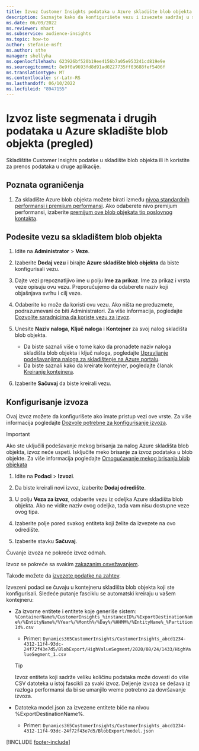 ```yaml
---
title: Izvoz Customer Insights podataka u Azure skladište blob objekta
description: Saznajte kako da konfigurišete vezu i izvezete sadržaj u skladište blob objekta.
ms.date: 06/09/2022
ms.reviewer: mhart
ms.subservice: audience-insights
ms.topic: how-to
author: stefanie-msft
ms.author: sthe
manager: shellyha
ms.openlocfilehash: 623926bf520b19ee4156b7a05e953241cd819e9e
ms.sourcegitcommit: 8e9f0a9693fd8d91ad0227735ff03688fef5406f
ms.translationtype: MT
ms.contentlocale: sr-Latn-RS
ms.lasthandoff: 06/10/2022
ms.locfileid: "8947155"
---
```

# <a name="export-segment-list-and-other-data-to-azure-blob-storage-preview"></a>Izvoz liste segmenata i drugih podataka u Azure skladište blob objekta (pregled)

Skladištite Customer Insights podatke u skladište blob objekta ili ih koristite za prenos podataka u druge aplikacije.

## <a name="known-limitations"></a>Poznata ograničenja

1. Za skladište Azure blob objekta možete birati između [nivoa standardnih performansi i premijum performansi](/azure/storage/blobs/storage-blob-performance-tiers). Ako odaberete nivo premijum performansi, izaberite [premijum ove blob objekata tip poslovnog kontakta](/azure/storage/common/storage-account-overview#types-of-storage-accounts).

## <a name="set-up-the-connection-to-blob-storage"></a>Podesite vezu sa skladištem blob objekta

1. Idite na **Administrator** > **Veze**.

1. Izaberite **Dodaj vezu** i birajte **Azure skladište blob objekta** da biste konfigurisali vezu.

1. Dajte vezi prepoznatljivo ime u polju **Ime za prikaz**. Ime za prikaz i vrsta veze opisuju ovu vezu. Preporučujemo da odaberete naziv koji objašnjava svrhu i cilj veze.

1. Odaberite ko može da koristi ovu vezu. Ako ništa ne preduzmete, podrazumevani će biti Administratori. Za više informacija, pogledajte [Dozvolite saradnicima da koriste vezu za izvoz](connections.md#allow-contributors-to-use-a-connection-for-exports).

1. Unesite **Naziv naloga**, **Ključ naloga** i **Kontejner** za svoj nalog skladišta blob objekta.
    - Da biste saznali više o tome kako da pronađete naziv naloga skladišta blob objekta i ključ naloga, pogledajte [Upravljanje podešavanjima naloga za skladištenje na Azure portalu](/azure/storage/common/storage-account-manage).
    - Da biste saznali kako da kreirate kontejner, pogledajte članak [Kreiranje kontejnera](/azure/storage/blobs/storage-quickstart-blobs-portal#create-a-container).

1. Izaberite **Sačuvaj** da biste kreirali vezu. 

## <a name="configure-an-export"></a>Konfigurisanje izvoza

Ovaj izvoz možete da konfigurišete ako imate pristup vezi ove vrste. Za više informacija pogledajte [Dozvole potrebne za konfigurisanje izvoza](export-destinations.md#set-up-a-new-export).

> [!IMPORTANT]
> Ako ste uključili podešavanje mekog brisanja za nalog Azure skladišta blob objekta, izvoz neće uspeti. Isključite meko brisanje za izvoz podataka u blob objekte. Za više informacija pogledajte [Omogućavanje mekog brisanja blob objekata](/azure/storage/blobs/soft-delete-blob-enable)

1. Idite na **Podaci** > **Izvozi**.

1. Da biste kreirali novi izvoz, izaberite **Dodaj odredište**.

1. U polju **Veza za izvoz**, odaberite vezu iz odeljka Azure skladišta blob objekta. Ako ne vidite naziv ovog odeljka, tada vam nisu dostupne veze ovog tipa.

1. Izaberite polje pored svakog entiteta koji želite da izvezete na ovo odredište.

1. Izaberite stavku **Sačuvaj**.

Čuvanje izvoza ne pokreće izvoz odmah.

Izvoz se pokreće sa svakim [zakazanim osvežavanjem](system.md#schedule-tab).

Takođe možete da [izvezete podatke na zahtev](export-destinations.md#run-exports-on-demand).

Izvezeni podaci se čuvaju u kontejneru skladišta blob objekta koji ste konfigurisali. Sledeće putanje fasciklu se automatski kreiraju u vašem kontejneru:

- Za izvorne entitete i entitete koje generiše sistem:   
  `%ContainerName%/CustomerInsights_%instanceID%/%ExportDestinationName%/%EntityName%/%Year%/%Month%/%Day%/%HHMM%/%EntityName%_%PartitionId%.csv`  
  - Primer: `Dynamics365CustomerInsights/CustomerInsights_abcd1234-4312-11f4-93dc-24f72f43e7d5/BlobExport/HighValueSegment/2020/08/24/1433/HighValueSegment_1.csv`
  
  > [!TIP]
  > Izvoz entiteta koji sadrže veliku količinu podataka može dovesti do više CSV datoteka u istoj fascikli za svaki izvoz. Deljenje izvoza se dešava iz razloga performansi da bi se umanjilo vreme potrebno za dovršavanje izvoza.

- Datoteka model.json za izvezene entitete biće na nivou %ExportDestinationName%.  
  - Primer: `Dynamics365CustomerInsights/CustomerInsights_abcd1234-4312-11f4-93dc-24f72f43e7d5/BlobExport/model.json`

[!INCLUDE [footer-include](includes/footer-banner.md)]
